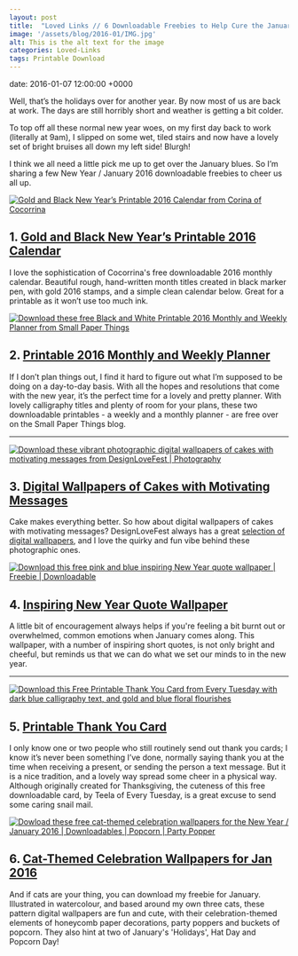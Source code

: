 ```yaml
---
layout: post
title:  "Loved Links // 6 Downloadable Freebies to Help Cure the January Blues"
image: '/assets/blog/2016-01/IMG.jpg'
alt: This is the alt text for the image
categories: Loved-Links
tags: Printable Download
---
```


date:   2016-01-07 12:00:00 +0000

<p class="intro">Well, that’s the holidays over for another year. By now most of us are back at work. The days are still horribly short and weather is getting a bit colder.</p>

To top off all these normal new year woes, on my first day back to work (literally at 9am), I slipped on some wet, tiled stairs and now have a lovely set of bright bruises all down my left side! Blurgh!

I think we all need a little pick me up to get over the January blues. So I’m sharing a few New Year / January 2016 downloadable freebies to cheer us all up.

<div class="row">
	<div class="col-md-6">
		<a href="http://www.cocorrina.com/2016-calendar-printable/" title="Download this free Gold and Black New Year’s Printable 2016 Calendar from Corina of Cocorrina | Paper | Dowbloadable Freebie"><img src="/assets/blog/2016-01/gold-black-new-year-printable-2016-calendar.jpg" alt="Gold and Black New Year’s Printable 2016 Calendar from Corina of Cocorrina"></a>
		<h2>1. <a href="http://www.cocorrina.com/2016-calendar-printable/" title="Download this free Gold and Black New Year’s Printable 2016 Calendar from Corina of Cocorrina">Gold and Black New Year’s Printable 2016 Calendar</a></h2>
		<p>I love the sophistication of Cocorrina's free downloadable 2016 monthly calendar. Beautiful rough, hand-written month titles created in black marker pen, with gold 2016 stamps, and a simple clean calendar below. Great for a printable as it won’t use too much ink.</p>
	</div>
	<div class="col-md-6">
		<a href="http://www.smallpaperthings.com/free-printable-calendar-2016-weekly-planner-printables/" title="Download these free Black and White Printable 2016 Monthly and Weekly Planner from Small Paper Things"><img src="/assets/blog/2016-01/black-white-printable-2016-monthly-weekly-planner.jpg" alt="Download these free Black and White Printable 2016 Monthly and Weekly Planner from Small Paper Things"></a>
		<h2>2. <a href="http://www.smallpaperthings.com/free-printable-calendar-2016-weekly-planner-printables/" title="Download these free Black and White Printable 2016 Monthly and Weekly Planner from Small Paper Things">Printable 2016 Monthly and Weekly Planner</a></h2>
		<p>If I don’t plan things out, I find it hard to figure out what I’m supposed to be doing on a day-to-day basis. With all the hopes and resolutions that come with the new year, it’s the perfect time for a lovely and pretty planner. With lovely calligraphy titles and plenty of room for your plans, these two downloadable printables - a weekly and a monthly planner - are free over on the Small Paper Things blog.</p>
	</div>
</div>

* * *

<div class="row">
	<div class="col-md-6">
		<a href="http://www.designlovefest.com/2016/01/dress-your-tech-124/" title="Download these photographic digital wallpapers of cakes with motivating messages from DesignLoveFest"><img src="/assets/blog/2016-01/motivating-cake-wallpaper.jpg" alt="Download these vibrant photographic digital wallpapers of cakes with motivating messages from DesignLoveFest | Photography"></a>
		<h2>3. <a href="http://www.designlovefest.com/2016/01/dress-your-tech-124/" title="Download these photographic digital wallpapers of cakes with motivating messages from DesignLoveFest">Digital Wallpapers of Cakes with Motivating Messages</a></h2>
		<p>Cake makes everything better. So how about digital wallpapers of cakes with motivating messages? DesignLoveFest always has a great <a href="http://www.designlovefest.com/category/downloads/" title="Digital Wallpapers from DesignLoveFest">selection of digital wallpapers</a>, and I love the quirky and fun vibe behind these photographic ones.</p>
	</div>
	<div class="col-md-6">
		<a href="http://lovelyindeed.com/twenty-sixteen-desktop-wallpaper/" title="Download this free pink and blue Inspiring New Year Quote Wallpaper"><img src="/assets/blog/2016-01/inspiring-new-year-quote-wallpaper.png" alt="Download this free pink and blue inspiring New Year quote wallpaper | Freebie | Downloadable"></a>
		<h2>4. <a href="http://lovelyindeed.com/twenty-sixteen-desktop-wallpaper/" title="Download this free pink and blue Inspiring New Year Quote Wallpaper">Inspiring New Year Quote Wallpaper</a></h2>
		<p>A little bit of encouragement always helps if you're feeling a bit burnt out or overwhelmed, common emotions when January comes along. This wallpaper, with a number of inspiring short quotes, is not only bright and cheeful, but reminds us that we can do what we set our minds to in the new year.</p>
	</div>
</div>

* * *

<div class="row">
	<div class="col-md-6">
		<a href="https://every-tuesday.com/freebie-printable-thank-you-card/" title="Download this Free Printable Thank You Card from Every Tuesday"><img src="/assets/blog/2016-01/printable-thank-you-card.jpg" alt="Download this Free Printable Thank You Card from Every Tuesday with dark blue calligraphy text, and gold and blue floral flourishes"></a>
		<h2>5. <a href="https://every-tuesday.com/freebie-printable-thank-you-card/" title="Download this Free Printable Thank You Card from Every Tuesday">Printable Thank You Card</a></h2>
		<p>I only know one or two people who still routinely send out thank you cards; I know it’s never been something I’ve done, normally saying thank you at the time when receiving a present, or sending the person a text message. But it is a nice tradition, and a lovely way spread some cheer in a physical way. Although originally created for Thanksgiving, the cuteness of this free downloadable card, by Teela of Every Tuesday, is a great excuse to send some caring snail mail.</p>
	</div>
	<div class="col-md-6">
		<a href="/freebie/2015/12/31/cat-celebration-wallpapers.html" title="Dowload these free cat-themed celebration wallpapers for the New Year / January 2016"><img src="/assets/blog/2016-01/freebie-january-2016-cat-celebration-wallpaper.jpg" alt="Dowload these free cat-themed celebration wallpapers for the New Year / January 2016 | Downloadables | Popcorn | Party Popper"></a>
		<h2>6. <a href="/freebie/2015/12/31/cat-celebration-wallpapers.html" title="Dowload these free cat-themed celebration wallpapers for the New Year / January 2016">Cat-Themed Celebration Wallpapers for Jan 2016</a></h2>
		<p>And if cats are your thing, you can download my freebie for January. Illustrated in watercolour, and based around my own three cats, these pattern digital wallpapers are fun and cute, with their celebration-themed elements of honeycomb paper decorations, party poppers and buckets of popcorn. They also hint at two of January's 'Holidays', Hat Day and Popcorn Day!</p>
	</div>
</div>